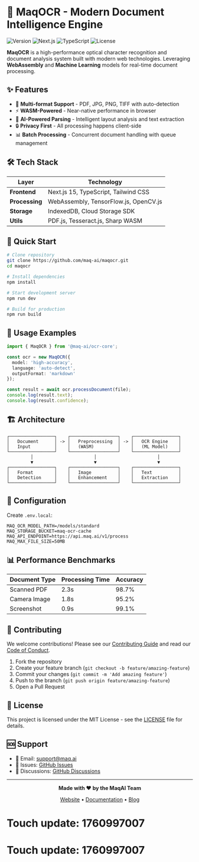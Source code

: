 # 🚀 MaqOCR - Modern Document Intelligence Engine

![Version](https://img.shields.io/badge/version-2.1.0-blue.svg)
![Next.js](https://img.shields.io/badge/Next.js-15.0+-black?logo=next.js)
![TypeScript](https://img.shields.io/badge/TypeScript-5.0+-blue?logo=typescript)
![License](https://img.shields.io/badge/license-MIT-green.svg)

**MaqOCR** is a high-performance optical character recognition and document analysis system built with modern web technologies. Leveraging **WebAssembly** and **Machine Learning** models for real-time document processing.

## ✨ Features

- 🎯 **Multi-format Support** - PDF, JPG, PNG, TIFF with auto-detection
- ⚡ **WASM-Powered** - Near-native performance in browser
- 🧠 **AI-Powered Parsing** - Intelligent layout analysis and text extraction
- 🔒 **Privacy First** - All processing happens client-side
- 📊 **Batch Processing** - Concurrent document handling with queue management

## 🛠 Tech Stack

| Layer | Technology |
|-------|------------|
| **Frontend** | Next.js 15, TypeScript, Tailwind CSS |
| **Processing** | WebAssembly, TensorFlow.js, OpenCV.js |
| **Storage** | IndexedDB, Cloud Storage SDK |
| **Utils** | PDF.js, Tesseract.js, Sharp WASM |

## 🚀 Quick Start

```bash
# Clone repository
git clone https://github.com/maq-ai/maqocr.git
cd maqocr

# Install dependencies
npm install

# Start development server
npm run dev

# Build for production
npm run build
```

## 📖 Usage Examples

```typescript
import { MaqOCR } from '@maq-ai/ocr-core';

const ocr = new MaqOCR({
  model: 'high-accuracy',
  language: 'auto-detect',
  outputFormat: 'markdown'
});

const result = await ocr.processDocument(file);
console.log(result.text);
console.log(result.confidence);
```

## 🏗 Architecture

```
┌─────────────────┐    ┌──────────────────┐    ┌─────────────────┐
│   Document      │ -> │   Preprocessing  │ -> │   OCR Engine    │
│   Input         │    │   (WASM)         │    │   (ML Model)    │
└─────────────────┘    └──────────────────┘    └─────────────────┘
         │                       │                       │
         ▼                       ▼                       ▼
┌─────────────────┐    ┌──────────────────┐    ┌─────────────────┐
│   Format        │    │   Image          │    │   Text          │
│   Detection     │    │   Enhancement    │    │   Extraction    │
└─────────────────┘    └──────────────────┘    └─────────────────┘
```

## 🔧 Configuration

Create `.env.local`:

```env
MAQ_OCR_MODEL_PATH=/models/standard
MAQ_STORAGE_BUCKET=maq-ocr-cache
MAQ_API_ENDPOINT=https://api.maq.ai/v1/process
MAQ_MAX_FILE_SIZE=50MB
```

## 📊 Performance Benchmarks

| Document Type | Processing Time | Accuracy |
|---------------|-----------------|----------|
| Scanned PDF   | 2.3s            | 98.7%    |
| Camera Image  | 1.8s            | 95.2%    |
| Screenshot    | 0.9s            | 99.1%    |

## 🤝 Contributing

We welcome contributions! Please see our [Contributing Guide](CONTRIBUTING.md) and read our [Code of Conduct](CODE_OF_CONDUCT.md).

1. Fork the repository
2. Create your feature branch (`git checkout -b feature/amazing-feature`)
3. Commit your changes (`git commit -m 'Add amazing feature'`)
4. Push to the branch (`git push origin feature/amazing-feature`)
5. Open a Pull Request

## 📄 License

This project is licensed under the MIT License - see the [LICENSE](LICENSE) file for details.

## 🆘 Support

- 📧 Email: support@maq.ai
- 🐛 Issues: [GitHub Issues](https://github.com/maq-ai/maqocr/issues)
- 💬 Discussions: [GitHub Discussions](https://github.com/maq-ai/maqocr/discussions)

---

<div align="center">
  
**Made with ❤️ by the MaqAI Team**

[Website](https://maq.ai) • [Documentation](https://docs.maq.ai) • [Blog](https://blog.maq.ai)

</div>

# Touch update: 1760997007

# Touch update: 1760997007
